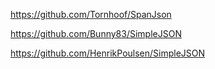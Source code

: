 https://github.com/Tornhoof/SpanJson

https://github.com/Bunny83/SimpleJSON

https://github.com/HenrikPoulsen/SimpleJSON